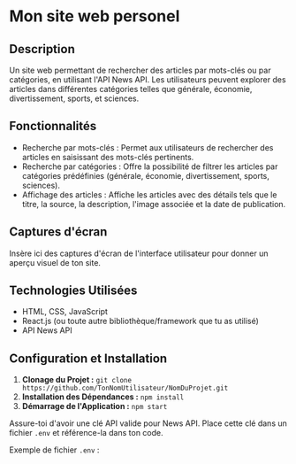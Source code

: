 # Mon site web personel

## Description

Un site web permettant de rechercher des articles par mots-clés ou par catégories, en utilisant l'API News API. Les utilisateurs peuvent explorer des articles dans différentes catégories telles que générale, économie, divertissement, sports, et sciences.

## Fonctionnalités

- Recherche par mots-clés : Permet aux utilisateurs de rechercher des articles en saisissant des mots-clés pertinents.
- Recherche par catégories : Offre la possibilité de filtrer les articles par catégories prédéfinies (générale, économie, divertissement, sports, sciences).
- Affichage des articles : Affiche les articles avec des détails tels que le titre, la source, la description, l'image associée et la date de publication.

## Captures d'écran

Insère ici des captures d'écran de l'interface utilisateur pour donner un aperçu visuel de ton site.

## Technologies Utilisées

- HTML, CSS, JavaScript
- React.js (ou toute autre bibliothèque/framework que tu as utilisé)
- API News API

## Configuration et Installation

1. **Clonage du Projet :** `git clone https://github.com/TonNomUtilisateur/NomDuProjet.git`
2. **Installation des Dépendances :** `npm install`
3. **Démarrage de l'Application :** `npm start`

Assure-toi d'avoir une clé API valide pour News API. Place cette clé dans un fichier `.env` et référence-la dans ton code.

Exemple de fichier `.env` :
